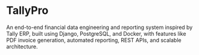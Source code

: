 # TallyPro
An end-to-end financial data engineering and reporting system inspired by Tally ERP, built using Django, PostgreSQL, and Docker, with features like PDF invoice generation, automated reporting, REST APIs, and scalable architecture.
